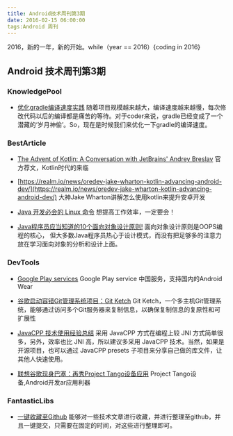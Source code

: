 ```yaml
---
title: Android技术周刊第3期
date: 2016-02-15 06:00:00
tags:Android 周刊
---
```

2016，新的一年，新的开始。while（year == 2016）{coding in 2016}

## Android 技术周刊第3期

### KnowledgePool

* [优化gradle编译速度实践](http://ohmerhe.com/2016/02/26/gradle_speed_up/) 随着项目规模越来越大，编译速度越来越慢，每次修改代码以后的编译都是痛苦的等待。对于coder来说，gradle已经变成了一个潜藏的‘岁月神偷’。So，现在是时候我们来优化一下gradle的编译速度。

### BestArticle
*  [The Advent of Kotlin: A Conversation with JetBrains' Andrey Breslav](http://www.oracle.com/technetwork/articles/java/breslav-1932170.html)  官方荐文，Kotlin时代的来临

* [https://realm.io/news/oredev-jake-wharton-kotlin-advancing-android-dev/](https://realm.io/news/oredev-jake-wharton-kotlin-advancing-android-dev/)  大神Jake Wharton讲解怎么使用kotlin来提升安卓开发


* [Java 开发必会的 Linux 命令](https://mp.weixin.qq.com/s?__biz=MzAxMzQ3NzQ3Nw==&mid=405664533&idx=3&sn=0a093dc73285dc01b7dc74bef5bb614a&scene=1&srcid=0126onMA2n98ky9JVdTpFLgY&key=710a5d99946419d9de40d10bf274bb86b987336b84be91abb9823d369bfeb757523f165c893c9a92aa7fdcfbb1aac4be&ascene=0&uin=MjI1NTE5NDA2Mw%3D%3D&devicetype=iMac+MacBookPro11%2C2+OSX+OSX+10.10.5+build\(14F1021\)&version=11020201&pass_ticket=n3SkcbGuld4qWyE84%2BT38qwJ9QheYrY5dWqziaIptNgPqgMcezywZQFosROcMdjh)  想提高工作效率，一定要会！

* [Java程序员应当知道的10个面向对象设计原则!](https://mp.weixin.qq.com/s?__biz=MzA5MDI1NDEwMw==&mid=401758032&idx=2&sn=98877730bba98855833d0249f53f498d&scene=1&srcid=012632iWvUIu2wtcsLRcZ0bm&key=710a5d99946419d923e2f0bd6106da6e49ef16c3ff0c1d12effc82c9715b7227aae3d363a42f8aa8df6c498858a3c2a5&ascene=0&uin=MjI1NTE5NDA2Mw%3D%3D&devicetype=iMac+MacBookPro11%2C2+OSX+OSX+10.10.5+build\(14F1021\)&version=11020201&pass_ticket=n3SkcbGuld4qWyE84%2BT38qwJ9QheYrY5dWqziaIptNgPqgMcezywZQFosROcMdjh)  面向对象设计原则是OOPS编程的核心， 但大多数Java程序员热心于设计模式，而没有把足够多的注意力放在学习面向对象的分析和设计上面。

### DevTools
* [Google Play services](http://www.apkmirror.com/apk/google-inc/google-play-services/google-play-services-7-8-87-release/google-play-services-7-8-87-2077814-440-android-apk-download/) Google Play service 中国服务，支持国内的Android Wear

* [谷歌启动容错Git管理系统项目：Git Ketch](http://m.xianguo.com/blog/9MXvl) Git Ketch，一个多主机Git管理系统，能够通过访问多个Git服务器来复制信息，以确保复制信息的复原性和可扩展性

* [JavaCPP 技术使用经验总结](http://www.ibm.com/developerworks/cn/java/j-lo-cpp/index.html) 采用 JavaCPP 方式在编程上较 JNI 方式简单很多，另外，效率也比 JNI 高，所以建议多采用 JavaCPP 技术。当然，如果是开源项目，也可以通过 JavaCPP presets 子项目来分享自己做的库文件，让其他人快速使用。

* [联想谷歌现身巴塞：再秀Project Tango设备应用](http://www.anzhuo.cn/news/p_10444) Project Tango设备,Android开发ar应用利器

### FantasticLibs

* [一键收藏至Github](http://www.jianshu.com/p/19d2f3a3b5d8) 能够对一些技术文章进行收藏，并进行整理至github，并且一键提交，只需要在固定的时间，对这些进行整理即可。

